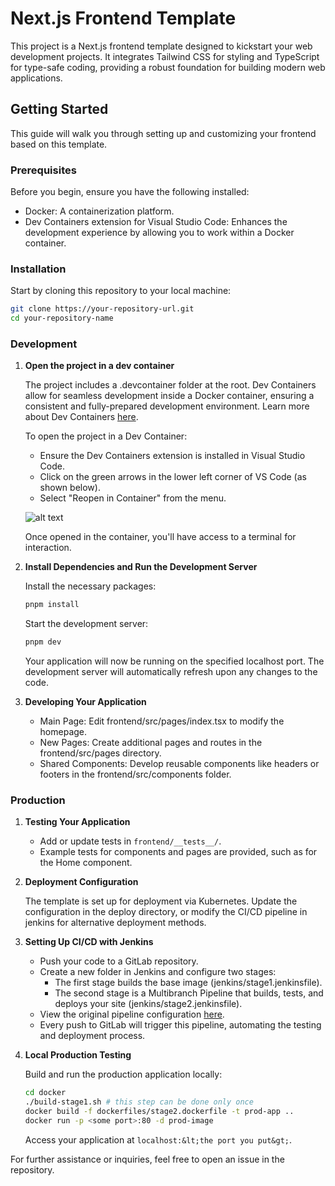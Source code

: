 # Next.js Frontend Template

This project is a Next.js frontend template designed to kickstart your web development projects. It integrates Tailwind CSS for styling and TypeScript for type-safe coding, providing a robust foundation for building modern web applications.

## Getting Started

This guide will walk you through setting up and customizing your frontend based on this template.

### Prerequisites

Before you begin, ensure you have the following installed:

- Docker: A containerization platform.
- Dev Containers extension for Visual Studio Code: Enhances the development experience by allowing you to work within a Docker container.

### Installation

Start by cloning this repository to your local machine:

```bash
git clone https://your-repository-url.git
cd your-repository-name
```

### Development

1. **Open the project in a dev container**

   The project includes a .devcontainer folder at the root. Dev Containers allow for seamless development inside a Docker container, ensuring a consistent and fully-prepared development environment. Learn more about Dev Containers [here](https://code.visualstudio.com/docs/devcontainers/containers).

   To open the project in a Dev Container:

   - Ensure the Dev Containers extension is installed in Visual Studio Code.
   - Click on the green arrows in the lower left corner of VS Code (as shown below).
   - Select "Reopen in Container" from the menu.

   ![alt text](https://code.visualstudio.com/assets/docs/devcontainers/tutorial/remote-status-bar.png)

   Once opened in the container, you'll have access to a terminal for interaction.

2. **Install Dependencies and Run the Development Server**

   Install the necessary packages:

   ```bash
   pnpm install
   ```

   Start the development server:

   ```bash
   pnpm dev
   ```

   Your application will now be running on the specified localhost port. The development server will automatically refresh upon any changes to the code.

3. **Developing Your Application**

   - Main Page: Edit frontend/src/pages/index.tsx to modify the homepage.
   - New Pages: Create additional pages and routes in the frontend/src/pages directory.
   - Shared Components: Develop reusable components like headers or footers in the frontend/src/components folder.

### Production

1. **Testing Your Application**

   - Add or update tests in `frontend/__tests__/`.
   - Example tests for components and pages are provided, such as for the Home component.

2. **Deployment Configuration**

   The template is set up for deployment via Kubernetes. Update the configuration in the deploy directory, or modify the CI/CD pipeline in jenkins for alternative deployment methods.

3. **Setting Up CI/CD with Jenkins**

   - Push your code to a GitLab repository.
   - Create a new folder in Jenkins and configure two stages:
     - The first stage builds the base image (jenkins/stage1.jenkinsfile).
     - The second stage is a Multibranch Pipeline that builds, tests, and deploys your site (jenkins/stage2.jenkinsfile).
   - View the original pipeline configuration [here](https://jenkins.horus-graph.intranet.chuv/jenkins/job/100-DS/job/Template%20frontend/).
   - Every push to GitLab will trigger this pipeline, automating the testing and deployment process.

4. **Local Production Testing**

   Build and run the production application locally:

   ```bash
   cd docker
   ./build-stage1.sh # this step can be done only once
   docker build -f dockerfiles/stage2.dockerfile -t prod-app ..
   docker run -p <some port>:80 -d prod-image
   ```

   Access your application at `localhost:&lt;the port you put&gt;`.

For further assistance or inquiries, feel free to open an issue in the repository.
